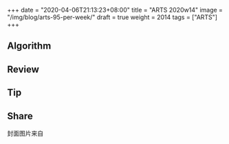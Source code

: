 +++
date = "2020-04-06T21:13:23+08:00"
title = "ARTS 2020w14"
image = "/img/blog/arts-95-per-week/"
draft = true
weight = 2014
tags = ["ARTS"]
+++


<!--more-->

## Algorithm

## Review

## Tip

## Share




封面图片来自 []() <a href="h"><i class="fa fa-dribbble" aria-hidden="true"></i> </a>
